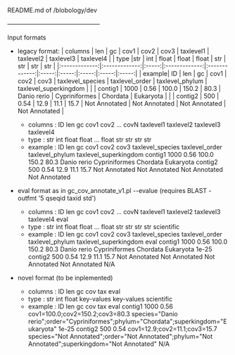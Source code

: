 README.md of /blobology/dev

––––––––––––––––––––––––––––––

Input formats

- legacy format:
| columns | len | gc | cov1 | cov2 | cov3  | taxlevel1 | taxlevel2 | taxlevel3 | taxlevel4 |
| type |str | int | float | float | float | str |  str |  str | str | 
|:-------------:|:-------------:|:-----:|:-------------:|:-------------:|:-----:|:-----:|:-----:|:-----:|:-----:|
| example| ID | len | gc | cov1 | cov2 | cov3 | taxlevel_species | taxlevel_order	| taxlevel_phylum	| taxlevel_superkingdom |
| | contig1 | 1000 | 0.56 | 100.0 | 150.2 | 80.3 | Danio rerio | Cypriniformes | Chordata | Eukaryota |
| | contig2 | 500 | 0.54 | 12.9 | 11.1 | 15.7 | Not Annotated | Not Annotated | Not Annotated | Not Annotated |

  - columns : ID len gc cov1 cov2 ... covN  taxlevel1 taxlevel2 taxlevel3 taxlevel4
  - type    : str int float float ... float str  str  str  str 
  - example : ID  len gc  cov1  cov2  cov3  taxlevel_species	taxlevel_order	taxlevel_phylum	taxlevel_superkingdom
              contig1 1000  0.56  100.0 150.2 80.3  Danio rerio Cypriniformes Chordata  Eukaryota
              contig2 500 0.54  12.9  11.1  15.7  Not Annotated Not Annotated Not Annotated Not Annotated

- eval format as in gc_cov_annotate_v1.pl --evalue (requires BLAST -outfmt '5 qseqid taxid std')
  - columns : ID len gc cov1 cov2 ... covN taxlevel1 taxlevel2 taxlevel3 taxlevel4 eval
  - type    : str int float float ... float str  str  str  str scientific
  - example : ID  len gc  cov1  cov2  cov3  taxlevel_species	taxlevel_order	taxlevel_phylum	taxlevel_superkingdom eval
              contig1 1000  0.56  100.0 150.2 80.3  Danio rerio Cypriniformes Chordata  Eukaryota 1e-25
              contig2 500 0.54  12.9  11.1  15.7  Not Annotated Not Annotated Not Annotated Not Annotated N/A

- novel format (to be inplemented)
  - columns : ID len gc cov tax eval
  - type    : str  int float key-values key-values scientific
  - example : ID  len gc  cov  tax eval
              contig1 1000  0.56  cov1=100.0;cov2=150.2;cov3=80.3 species="Danio rerio";order="Cypriniformes";phylum="Chordata";superkingdom="Eukaryota"  1e-25
              contig2 500 0.54  cov1=12.9;cov2=11.1;cov3=15.7 species="Not Annotated";order="Not Annotated";phylum="Not Annotated";superkingdom="Not Annotated" N/A

